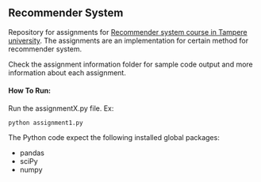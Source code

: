## Recommender System 
Repository for assignments for [Recommender system course in Tampere university](https://www.tuni.fi/en/students-guide/curriculum/course-units/uta-ykoodi-53272?year=2023).
The assignments are an implementation for certain method for recommender system. 

Check the assignment information folder for sample code output and more information about each assignment.

#### How To Run:
Run the assignmentX.py file. Ex:

    python assignment1.py

The Python code expect the following installed global packages:
- pandas
- sciPy
- numpy
